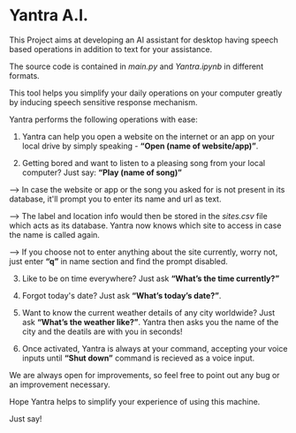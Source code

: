 # Yantra A.I.
This Project aims at developing an AI assistant for desktop having speech based operations in addition to text for your assistance.

The source code is contained in $\textit{main.py}$ and $\textit{Yantra.ipynb}$ in different formats.

This tool helps you simplify your daily operations on your computer greatly by inducing speech sensitive response mechanism.

Yantra performs the following operations with ease:
1. Yantra can help you open a website on the internet or an app on your local drive by simply speaking - $\textbf{``Open (name of website/app)''}$.

2. Getting bored and want to listen to a pleasing song from your local computer?
Just say: $\textbf{``Play (name of song)''}$

--> In case the website or app or the song you asked for is not present in its database, it'll prompt you to enter its name and url as text.

--> The label and location info would then be stored in the $\textit{sites.csv}$ file which acts as its database. Yantra now knows which site to access in case the name is called again.

--> If you choose not to enter anything about the site currently, worry not, just enter $\textbf{``q''}$ in name section and find the prompt disabled.

3. Like to be on time everywhere? Just ask $\textbf{``What's the time currently?''}$

4. Forgot today's date? Just ask $\textbf{``What's today's date?''}$.

5. Want to know the current weather details of any city worldwide? Just ask $\textbf{``What's the weather like?''}$. Yantra then asks you the name of the city and the deatils are with you in seconds!

6. Once activated, Yantra is always at your command, accepting your voice inputs until $\textbf{``Shut down''}$ command is recieved as a voice input.

We are always open for improvements, so feel free to point out any bug or an improvement necessary.

Hope Yantra helps to simplify your experience of using this machine.

Just say!
